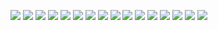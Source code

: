 ![](Final%20Draft%20of%20Paper.jpg)
![](Final%20Draft%20of%20Paper-2.jpg)
![](Final%20Draft%20of%20Paper-3.jpg)
![](Final%20Draft%20of%20Paper-4.jpg)
![](Final%20Draft%20of%20Paper-5.jpg)
![](Final%20Draft%20of%20Paper-6.jpg)
![](Final%20Draft%20of%20Paper-7.jpg)
![](Final%20Draft%20of%20Paper-8.jpg)
![](Final%20Draft%20of%20Paper-9.jpg)
![](Final%20Draft%20of%20Paper-10.jpg)
![](Final%20Draft%20of%20Paper-11.jpg)
![](Final%20Draft%20of%20Paper-12.jpg)
![](Final%20Draft%20of%20Paper-13.jpg)
![](Final%20Draft%20of%20Paper-14.jpg)
![](Final%20Draft%20of%20Paper-15.jpg)
![](Final%20Draft%20of%20Paper-16.jpg)